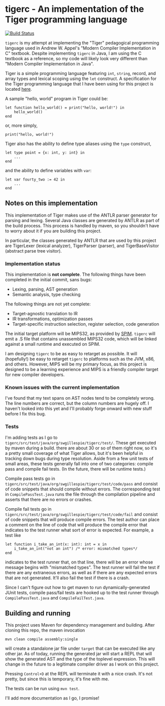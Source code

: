 # tigerc - An implementation of the Tiger programming language

[![Build Status](https://travis-ci.org/swgillespie/tigerc.svg)](https://travis-ci.org/swgillespie/tigerc)

`tigerc` is my attempt at implementing the "Tiger" pedagogical
programming language used in Andrew W. Appel's "Modern Compiler
Implementation in C" textbook. Despite implementing `tigerc` in Java,
I am using the C textbook as a reference, so my code will likely look
very different than "Modern Compiler Implementation in Java".

Tiger is a simple programming language featuring `int`, `string`,
record, and array types and lexical scoping using the `let`
construct. A specification for the Tiger programming language that I
have been using for this project is located [here](http://cs.nyu.edu/courses/fall13/CSCI-GA.2130-001/tiger-spec.pdf).

A sample "hello, world" program in Tiger could be:

```
let function hello_world() = print("hello, world!") in
    hello_world()
end
```
or, more simply,
```
print("hello, world!")
```

Tiger also has the ability to define type aliases using
the `type` construct,

```
let type point = {x: int, y: int} in
    ...
end
```

and the ability to define variables with `var`:
```
let var fourty_two := 42 in
    ...
end
```

## Notes on this implementation

This implementation of Tiger makes use of the ANTLR parser generator
for parsing and lexing. Several Java classes are generated by ANTLR
as part of the build process. This process is handled by maven,
so you shouldn't have to worry about it if you are building this
project.

In particular, the classes generated by ANTLR that are used by this
project are TigerLexer (lexical analyzer), TigerParser (parser), and
TigerBaseVisitor (abstract parse tree visitor).

### Implementation status
This implementation is **not complete**. The following things have
been completed in the initial commit, sans bugs:
* Lexing, parsing, AST generation
* Semantic analysis, type checking

The following things are not yet complete:
* Target-agnostic translation to IR
* IR transformations, optimization passes
* Target-specific instruction selection, register selection, code generation

The initial target platform will be MIPS32, as provided by [SPIM](http://spimsimulator.sourceforge.net/).
`tigerc` will emit a .S file that contains unassembled MIPS32 code,
which will be linked against a small runtime and executed on SPIM.

I am designing `tigerc` to be as easy to retarget as possible. It
will (hopefully!) be easy to retarget `tigerc` to platforms such
as the JVM, x86, and others. However, MIPS will be my primary focus,
as this project is designed to be a learning experience and MIPS
is a friendly compiler target for new compiler developers.

### Known issues with the current implementation
I've found that my text spans on AST nodes tend to be completely
wrong. The line numbers are correct, but the column numbers are
hugely off. I haven't looked into this yet and I'll probably forge
onward with new stuff before I fix this bug.

### Tests
I'm adding tests as I go to `tigerc/src/test/java/org/swgillespie/tigerc/test/`.
These get executed by maven during a build. there are about 30 or
so of them right now, so it's a pretty small coverage of what Tiger
allows, but it's been helpful in tracking down bugs during type
resolution. Aside from a few unit tests of small areas, these tests
generally fall into one of two categories: compile pass and compile
fail tests. (In the future, there will be runtime tests.)

Compile pass tests go in `tigerc/src/test/java/org/swgillespie/tigerc/test/code/pass` and
consist of code snippets that should compile without errors. The
corresponding test in `CompilePassTest.java` runs the file through
the compilation pipeline and asserts that there are no errors or
crashes.

Compile fail tests go in `tigerc/src/test/java/org/swgillespie/tigerc/test/code/fail` and
consist of code snippets that will produce compile errors. The
test author can place a comment on the line of code that will
produce the compile error that indicates to the test runner what
sort of error is expected. For example, a test like
```
let function i_take_an_int(x: int): int = x in
    i_take_an_int("not an int") /* error: mismatched types*/
end
```
indicates to the test runner that, on that line, there will be
an error whose message begins with "mismatched types". The test
runner will fail the test if there are any extraneous errors,
as well as if there are any expected errors that are not generated.
It'll also fail the test if there is a crash.

Since I can't figure out how to get maven to run dynamically-generated
JUnit tests, compile pass/fail tests are hooked up to the test
runner through `CompilePassTest.java` and `CompileFailTest.java`.

## Building and running
This project uses Maven for dependency management and building.
After cloning this repo, the maven invocation
```
mvn clean compile assembly:single
```
will create a standalone jar file under `target` that can be
executed like any other jar. As of today, running the generated
jar will start a REPL that will show the generated AST and the type
of the toplevel expression. This will change in the future to
a legitimate compiler driver as I work on this project.

Pressing `Control+D` at the REPL will terminate it with a nice
crash. It's not pretty, but since this is temporary, it's fine with
me.

The tests can be run using `mvn test`.

I'll add more documentation as I go, I promise!
